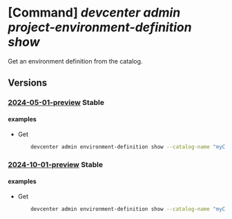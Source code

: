 # [Command] _devcenter admin project-environment-definition show_

Get an environment definition from the catalog.

## Versions

### [2024-05-01-preview](/Resources/mgmt-plane/L3N1YnNjcmlwdGlvbnMve30vcmVzb3VyY2Vncm91cHMve30vcHJvdmlkZXJzL21pY3Jvc29mdC5kZXZjZW50ZXIvcHJvamVjdHMve30vY2F0YWxvZ3Mve30vZW52aXJvbm1lbnRkZWZpbml0aW9ucy97fQ==/2024-05-01-preview.xml) **Stable**

<!-- mgmt-plane /subscriptions/{}/resourcegroups/{}/providers/microsoft.devcenter/projects/{}/catalogs/{}/environmentdefinitions/{} 2024-05-01-preview -->

#### examples

- Get
    ```bash
        devcenter admin environment-definition show --catalog-name "myCatalog" --project "ContosoProject" --environment-definition-name "myEnvironmentDefinition" --resource-group "rg1"
    ```

### [2024-10-01-preview](/Resources/mgmt-plane/L3N1YnNjcmlwdGlvbnMve30vcmVzb3VyY2Vncm91cHMve30vcHJvdmlkZXJzL21pY3Jvc29mdC5kZXZjZW50ZXIvcHJvamVjdHMve30vY2F0YWxvZ3Mve30vZW52aXJvbm1lbnRkZWZpbml0aW9ucy97fQ==/2024-10-01-preview.xml) **Stable**

<!-- mgmt-plane /subscriptions/{}/resourcegroups/{}/providers/microsoft.devcenter/projects/{}/catalogs/{}/environmentdefinitions/{} 2024-10-01-preview -->

#### examples

- Get
    ```bash
        devcenter admin environment-definition show --catalog-name "myCatalog" --project "ContosoProject" --environment-definition-name "myEnvironmentDefinition" --resource-group "rg1"
    ```
